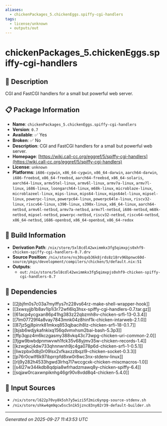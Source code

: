 ```yaml
---
aliases:
  - chickenPackages_5.chickenEggs.spiffy-cgi-handlers
tags:
  - license/unknown
  - outputs/out
---
```


# chickenPackages_5.chickenEggs.spiffy-cgi-handlers

## 📝 Description

CGI and FastCGI handlers for a small but powerful web server.

## 📋 Package Information

- **Name**: `chickenPackages_5.chickenEggs.spiffy-cgi-handlers`
- **Version**: `0.7`
- **Available**: ✅ Yes
- **Broken**: ✅ No
- **Description**: CGI and FastCGI handlers for a small but powerful web server.
- **Homepage**: [https://wiki.call-cc.org/eggref/5/spiffy-cgi-handlers](https://wiki.call-cc.org/eggref/5/spiffy-cgi-handlers)
- **License**: `unknown`
- **Platforms**: `i686-cygwin`, `x86_64-cygwin`, `x86_64-darwin`, `aarch64-darwin`, `i686-freebsd`, `x86_64-freebsd`, `aarch64-freebsd`, `x86_64-solaris`, `aarch64-linux`, `armv5tel-linux`, `armv6l-linux`, `armv7a-linux`, `armv7l-linux`, `i686-linux`, `loongarch64-linux`, `m68k-linux`, `microblaze-linux`, `microblazeel-linux`, `mips-linux`, `mips64-linux`, `mips64el-linux`, `mipsel-linux`, `powerpc-linux`, `powerpc64-linux`, `powerpc64le-linux`, `riscv32-linux`, `riscv64-linux`, `s390-linux`, `s390x-linux`, `x86_64-linux`, `aarch64-netbsd`, `armv6l-netbsd`, `armv7a-netbsd`, `armv7l-netbsd`, `i686-netbsd`, `m68k-netbsd`, `mipsel-netbsd`, `powerpc-netbsd`, `riscv32-netbsd`, `riscv64-netbsd`, `x86_64-netbsd`, `i686-openbsd`, `x86_64-openbsd`, `x86_64-redox`

## 🔧 Build Information

- **Derivation Path**: `/nix/store/5xl8cdl42wximmkx3fg5qimxpjs0xhf9-chicken-spiffy-cgi-handlers-0.7.drv`
- **Source Position**: `/nix/store/ns30sqxb36k8jrds8z18rv96bpnwc60d-source/pkgs/development/compilers/chicken/5/default.nix:51`
- **Outputs**:
  - `out`:  `/nix/store/5xl8cdl42wximmkx3fg5qimxpjs0xhf9-chicken-spiffy-cgi-handlers-0.7`

## 🔗 Dependencies

- [[2jbjfm0s7c03a7mylffys7n228vs64rz-make-shell-wrapper-hook]]
- [[3xwsyjjb1b8av1lp1i3r72wfi6lq3hsx-spiffy-cgi-handlers-0.7.tar.gz]]
- [[61acp4ycgxan86p41hg383z22qbzmh8v-chicken-srfi-13-0.3.4]]
- [[7lm07729f4a8vay7843mnk04z8hinf1k-chicken-intarweb-2.1.0]]
- [[87jz5gj8pinrk81mkxq853qjbacih8lz-chicken-srfi-18-0.1.7]]
- [[bjsb6wdjykafnkixq156qdvmxhsm2bai-bash-5.3p3]]
- [[ffp3qpz4m6kczgasmy388vkq43c73wpg-chicken-uri-common-2.0]]
- [[fjgw9bwbdpnmwvwh1fck35v68yjmv35w-chicken-records-1.4]]
- [[kzwgkcj4dw733qhnnwnh9jc4ga078p6d-chicken-srfi-1-0.5.1]]
- [[liwzpbx0dbj0r09lsx2xfkaxzzlbqzl9-chicken-socket-0.3.3]]
- [[p76r0cwlf6k97ibprrpfd8xw0r8wc3nx-stdenv-linux]]
- [[rlj9y282h4533hgwd3lrhq7l7wccgcxk-chicken-miscmacros-1.0]]
- [[s4l27w344kdb8qdpia8wfrhadzmawq8y-chicken-spiffy-6.4]]
- [[sqjaw0rcaxwnpiknhg46gr90v8vdd8q4-chicken-5.4.0]]

## 📁 Input Sources

- `/nix/store/l622p70vy8k5sh7y5wizi5f2mic6ynpg-source-stdenv.sh`
- `/nix/store/shkw4qm9qcw5sc5n1k5jznc83ny02r39-default-builder.sh`

---
*Generated on 2025-09-27 11:43:53 UTC*
